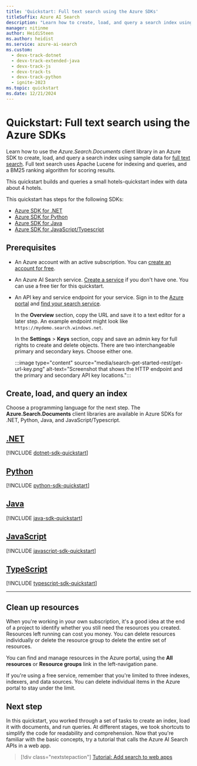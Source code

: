 ```yaml
---
title: 'Quickstart: Full text search using the Azure SDKs'
titleSuffix: Azure AI Search
description: "Learn how to create, load, and query a search index using the Azure SDKs for .NET, Python, Java, and JavaScript."
manager: nitinme
author: HeidiSteen
ms.author: heidist
ms.service: azure-ai-search
ms.custom:
  - devx-track-dotnet
  - devx-track-extended-java
  - devx-track-js
  - devx-track-ts
  - devx-track-python
  - ignite-2023
ms.topic: quickstart
ms.date: 12/21/2024
---
```


# Quickstart: Full text search using the Azure SDKs

Learn how to use the *Azure.Search.Documents* client library in an Azure SDK to create, load, and query a search index using sample data for [full text search](search-lucene-query-architecture.md). Full text search uses Apache Lucene for indexing and queries, and a BM25 ranking algorithm for scoring results.

This quickstart builds and queries a small hotels-quickstart index with data about 4 hotels.

This quickstart has steps for the following SDKs:

+ [Azure SDK for .NET](?tabs=dotnet#create-load-and-query-an-index)
+ [Azure SDK for Python](?tabs=python#create-load-and-query-an-index)
+ [Azure SDK for Java](?tabs=java#create-load-and-query-an-index)
+ [Azure SDK for JavaScript/Typescript](?tabs=javascript#create-load-and-query-an-index)

## Prerequisites

+ An Azure account with an active subscription. You can [create an account for free](https://azure.microsoft.com/pricing/purchase-options/azure-account?icid=azurefreeaccount).

+ An Azure AI Search service. [Create a service](search-create-service-portal.md) if you don't have one. You can use a free tier for this quickstart.

+ An API key and service endpoint for your service. Sign in to the [Azure portal](https://portal.azure.com) and [find your search service](https://portal.azure.com/#view/Microsoft_Azure_ProjectOxford/CognitiveServicesHub/~/CognitiveSearch).

  In the **Overview** section, copy the URL and save it to a text editor for a later step. An example endpoint might look like `https://mydemo.search.windows.net`.

  In the **Settings** > **Keys** section, copy and save an admin key for full rights to create and delete objects. There are two interchangeable primary and secondary keys. Choose either one.

  :::image type="content" source="media/search-get-started-rest/get-url-key.png" alt-text="Screenshot that shows the HTTP endpoint and the primary and secondary API key locations.":::

## Create, load, and query an index

Choose a programming language for the next step. The **Azure.Search.Documents** client libraries are available in Azure SDKs for .NET, Python, Java, and JavaScript/Typescript.

## [**.NET**](#tab/dotnet)

[!INCLUDE [dotnet-sdk-quickstart](includes/quickstarts/dotnet.md)]

## [**Python**](#tab/python)

[!INCLUDE [python-sdk-quickstart](includes/quickstarts/python.md)]

## [**Java**](#tab/java)

[!INCLUDE [java-sdk-quickstart](includes/quickstarts/java.md)]

## [**JavaScript**](#tab/javascript)

[!INCLUDE [javascript-sdk-quickstart](includes/quickstarts/javascript.md)]

## [**TypeScript**](#tab/typescript)

[!INCLUDE [typescript-sdk-quickstart](includes/quickstarts/typescript.md)]

---

## Clean up resources

When you're working in your own subscription, it's a good idea at the end of a project to identify whether you still need the resources you created. Resources left running can cost you money. You can delete resources individually or delete the resource group to delete the entire set of resources.

You can find and manage resources in the Azure portal, using the **All resources** or **Resource groups** link in the left-navigation pane.

If you're using a free service, remember that you're limited to three indexes, indexers, and data sources. You can delete individual items in the Azure portal to stay under the limit.

## Next step

In this quickstart, you worked through a set of tasks to create an index, load it with documents, and run queries. At different stages, we took shortcuts to simplify the code for readability and comprehension. Now that you're familiar with the basic concepts, try a tutorial that calls the Azure AI Search APIs in a web app.

> [!div class="nextstepaction"]
> [Tutorial: Add search to web apps](tutorial-csharp-overview.md)
